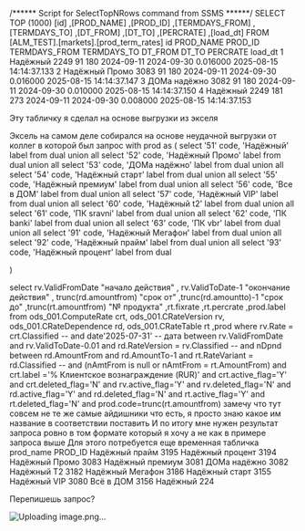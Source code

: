 /****** Script for SelectTopNRows command from SSMS  ******/
SELECT TOP (1000) [id]
      ,[PROD_NAME]
      ,[PROD_ID]
      ,[TERMDAYS_FROM]
      ,[TERMDAYS_TO]
      ,[DT_FROM]
      ,[DT_TO]
      ,[PERCRATE]
      ,[load_dt]
  FROM [ALM_TEST].[markets].[prod_term_rates]
id	PROD_NAME	PROD_ID	TERMDAYS_FROM	TERMDAYS_TO	DT_FROM	DT_TO	PERCRATE	load_dt
1	Надёжный	2249	91	180	2024-09-11	2024-09-30	0.016000	2025-08-15 14:14:37.133
2	Надёжный Промо	3083	91	180	2024-09-11	2024-09-30	0.016000	2025-08-15 14:14:37.147
3	ДОМа надёжно	3082	91	180	2024-09-11	2024-09-30	0.010000	2025-08-15 14:14:37.150
4	Надёжный	2249	181	273	2024-09-11	2024-09-30	0.008000	2025-08-15 14:14:37.153

Эту табличку я сделал на основе выгрузки из экселя

Эксель на самом деле собирался на основе неудачной выгрузки от коллег в которой был запрос
with prod as
(
select '51' code, 'Надёжный' label from dual union all
select '52' code, 'Надёжный Промо' label from dual union all
select '53' code, 'ДОМа надёжно' label from dual union all
select '54' code, 'Надёжный старт' label from dual union all
select '55' code, 'Надёжный премиум' label from dual union all
select '56' code, 'Все в ДОМ' label from dual union all
select '57' code, 'Надёжный VIP' label from dual union all
select '60' code, 'Надёжный t2' label from dual union all
select '61' code, 'ПК sravni' label from dual union all
select '62' code, 'ПК banki' label from dual union all
select '63' code, 'ПК vbr' label from dual union all
select '91' code, 'Надёжный Мегафон' label from dual union all
select '92' code, 'Надёжный прайм' label from dual union all
select '93' code, 'Надёжный процент' label from dual


)

 select
 rv.ValidFromDate "начало действия"
, rv.ValidToDate-1 "окончание действия"
, trunc(rd.amountfrom) "срок от"
  ,trunc(rd.amountto)-1 "срок до"
  ,trunc(rt.amountfrom) "№ продукта"
  ,rt.fixrate
  ,rt.percrate
  ,prod.label
  from ods_001.ComputeRate crt, ods_001.CRateVersion rv, ods_001.CRateDependence rd, ods_001.CRateTable rt
  ,prod
  where    rv.Rate              = crt.Classified
--    and date'2025-07-31' -- дата    between rv.ValidFromDate and rv.ValidToDate-0.01
    and rd.RateVersion       = rv.Classified
--    and nDpnd          between rd.AmountFrom and rd.AmountTo-1
    and rt.RateVariant       = rd.Classified
--    and (nAmtFrom is null or nAmtFrom = rt.AmountFrom)
and crt.label ='% Клиентское вознаграждение (RUR)'
and crt.active_flag='Y'
and crt.deleted_flag='N'
and rv.active_flag='Y'
and rv.deleted_flag='N'
and rd.active_flag='Y'
and rd.deleted_flag='N'
and rt.active_flag='Y'
and rt.deleted_flag='N'
and prod.code=trunc(rt.amountfrom)
замечу что тут совсем не те же самые айдишники  что есть, я просто знаю какое им название в соответствии поставить
И по итогу мне нужен результат запроса ровно в том формате который я хочу
а не как в примере запроса выше
Для этого потребуется еще временная табличка
prod_name	PROD_ID
Надёжный прайм	3195
Надёжный процент	3194
Надёжный Промо	3083
Надёжный премиум	3081
ДОМа надёжно	3082
Надёжный Т2	3182
Надёжный Мегафон	3186
Надёжный старт	3155
Надёжный VIP	3080
Всё в ДОМ	3156
Надёжный	224


Перепишешь запрос?


![Uploading image.png…]()
